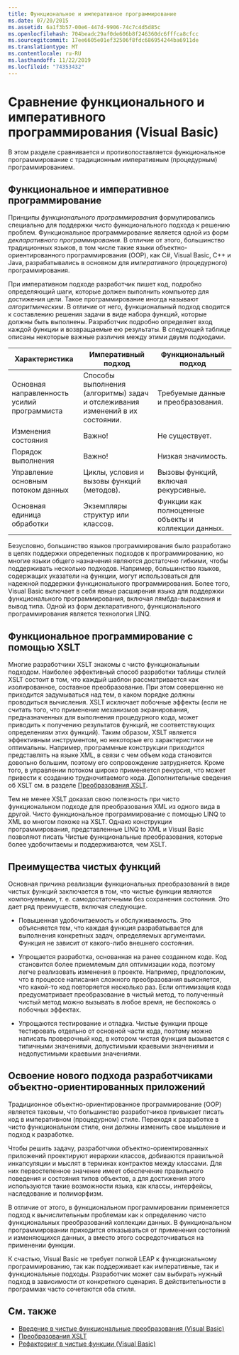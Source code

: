 ```yaml
---
title: Функциональное и императивное программирование
ms.date: 07/20/2015
ms.assetid: 6a1f3b57-00e6-447d-9906-74c7c4d5d85c
ms.openlocfilehash: 704beadc29af0de606b8f246360dc6fffca8cfcc
ms.sourcegitcommit: 17ee6605e01ef32506f8fdc686954244ba6911de
ms.translationtype: MT
ms.contentlocale: ru-RU
ms.lasthandoff: 11/22/2019
ms.locfileid: "74353432"
---
```

# <a name="functional-programming-vs-imperative-programming-visual-basic"></a>Сравнение функционального и императивного программирования (Visual Basic)
В этом разделе сравнивается и противопоставляется функциональное программирование с традиционным императивным (процедурным) программированием.  
  
## <a name="functional-programming-vs-imperative-programming"></a>Функциональное и императивное программирование  
 Принципы *функционального программирования* формулировались специально для поддержки чисто функционального подхода к решению проблем. Функциональное программирование является одной из форм *декларативного программирования*. В отличие от этого, большинство традиционных языков, в том числе такие языки объектно-ориентированного программирования (OOP), как C#, Visual Basic, C++ и Java, разрабатывались в основном для *императивного* (процедурного) программирования.  
  
 При императивном подходе разработчик пишет код, подробно определяющий шаги, которые должен выполнить компьютер для достижения цели. Такое программирование иногда называют *алгоритмическим*. В отличие от него, функциональный подход сводится к составлению решения задачи в виде набора функций, которые должны быть выполнены. Разработчик подробно определяет вход каждой функции и возвращаемые ею результаты. В следующей таблице описаны некоторые важные различия между этими двумя подходами.  
  
|Характеристика|Императивный подход|Функциональный подход|  
|--------------------|-------------------------|-------------------------|  
|Основная направленность усилий программиста|Способы выполнения (алгоритмы) задач и отслеживания изменений в их состоянии.|Требуемые данные и преобразования.|  
|Изменения состояния|Важно!|Не существует.|  
|Порядок выполнения|Важно!|Низкая значимость.|  
|Управление основным потоком данных|Циклы, условия и вызовы функций (методов).|Вызовы функций, включая рекурсивные.|  
|Основная единица обработки|Экземпляры структур или классов.|Функции как полноценные объекты и коллекции данных.|  
  
 Безусловно, большинство языков программирования было разработано в целях поддержки определенных подходов к программированию, но многие языки общего назначения являются достаточно гибкими, чтобы поддерживать несколько подходов. Например, большинство языков, содержащих указатели на функции, могут использоваться для надежной поддержки функционального программирования. Более того, Visual Basic включает в себя явные расширения языка для поддержки функционального программирования, включая лямбда-выражения и вывод типа. Одной из форм декларативного, функционального программирования является технология LINQ.  
  
## <a name="functional-programming-using-xslt"></a>Функциональное программирование с помощью XSLT  
 Многие разработчики XSLT знакомы с чисто функциональным подходом. Наиболее эффективный способ разработки таблицы стилей XSLT состоит в том, что каждый шаблон рассматривается как изолированное, составное преобразование. При этом совершенно не приходится задумываться над тем, в каком порядке должны проводиться вычисления. XSLT исключает побочные эффекты (если не считать того, что применение механизмов экранирования, предназначенных для выполнения процедурного кода, может приводить к получению результатов функций, не соответствующих определениям этих функций). Таким образом, XSLT является эффективным инструментом, но некоторые его характеристики не оптимальны. Например, программные конструкции приходится представлять на языке XML, в связи с чем объем кода становится довольно большим, поэтому его сопровождение затрудняется. Кроме того, в управлении потоком широко применяется рекурсия, что может привести к созданию трудночитаемого кода. Дополнительные сведения об XSLT см. в разделе [Преобразования XSLT](../../../../standard/data/xml/xslt-transformations.md).  
  
 Тем не менее XSLT доказал свою полезность при чисто функциональном подходе для преобразования XML из одного вида в другой. Чисто функциональное программирование с помощью LINQ to XML во многом похоже на XSLT. Однако конструкции программирования, представленные LINQ to XML и Visual Basic позволяют писать Чистые функциональные преобразования, которые более удобочитаемы и поддерживаются, чем XSLT.  
  
## <a name="advantages-of-pure-functions"></a>Преимущества чистых функций  
 Основная причина реализации функциональных преобразований в виде чистых функций заключается в том, что чистые функции являются компонуемыми, т. е. самодостаточными без сохранения состояния. Это дает ряд преимуществ, включая следующие.  
  
- Повышенная удобочитаемость и обслуживаемость. Это объясняется тем, что каждая функция разрабатывается для выполнения конкретных задач, определяемых аргументами. Функция не зависит от какого-либо внешнего состояния.  
  
- Упрощается разработка, основанная на ранее созданном коде. Код становится более приемлемым для оптимизации кода, поэтому легче реализовать изменения в проекте. Например, предположим, что в процессе написания сложного преобразования выясняется, что какой-то код повторяется несколько раз. Если оптимизация кода предусматривает преобразование в чистый метод, то полученный чистый метод можно вызывать в любое время, не беспокоясь о побочных эффектах.  
  
- Упрощаются тестирование и отладка. Чистые функции проще тестировать отдельно от основной части кода, поэтому можно написать проверочный код, в котором чистая функция вызывается с типичными значениями, допустимыми краевыми значениями и недопустимыми краевыми значениями.  
  
## <a name="transitioning-for-oop-developers"></a>Освоение нового подхода разработчиками объектно-ориентированных приложений  
 Традиционное объектно-ориентированное программирование (OOP) является таковым, что большинство разработчиков привыкает писать код в императивном (процедурном) стиле. Переходя к разработке в чисто функциональном стиле, они должны изменить свое мышление и подход к разработке.  
  
 Чтобы решить задачу, разработчики объектно-ориентированных приложений проектируют иерархии классов, добиваются правильной инкапсуляции и мыслят в терминах контрактов между классами. Для них первостепенное значение имеет обеспечение правильного поведения и состояния типов объектов, а для достижения этого используются такие возможности языка, как классы, интерфейсы, наследование и полиморфизм.  
  
 В отличие от этого, в функциональном программировании применяется подход к вычислительным проблемам как к определению чисто функциональных преобразований коллекции данных. В функциональном программировании приходится отказываться от применения состояний и изменяющихся данных, а вместо этого сосредоточиваться на применении функции.  
  
 К счастью, Visual Basic не требует полной LEAP к функциональному программированию, так как поддерживает как императивные, так и функциональные подходы. Разработчик может сам выбирать нужный подход в зависимости от конкретного сценария. В действительности в программах часто сочетаются оба стиля.  
  
## <a name="see-also"></a>См. также

- [Введение в чистые функциональные преобразования (Visual Basic)](../../../../visual-basic/programming-guide/concepts/linq/introduction-to-pure-functional-transformations.md)
- [Преобразования XSLT](../../../../standard/data/xml/xslt-transformations.md)
- [Рефакторинг в чистые функции (Visual Basic)](../../../../visual-basic/programming-guide/concepts/linq/refactoring-into-pure-functions.md)
